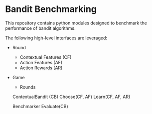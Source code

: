 # Bandit Benchmarking

This repository contains python modules designed to benchmark the performance of bandit algorithms.

The following high-level interfaces are leveraged:

 * Round
   * Contextual Features (CF)
   * Action Features (AF)
   * Action Rewards (AR)
 
 * Game
   * Rounds

    ContextualBandit (CB)
      Choose(CF, AF)
      Learn(CF, AF, AR)   
   
    Benchmarker
      Evaluate(CB)